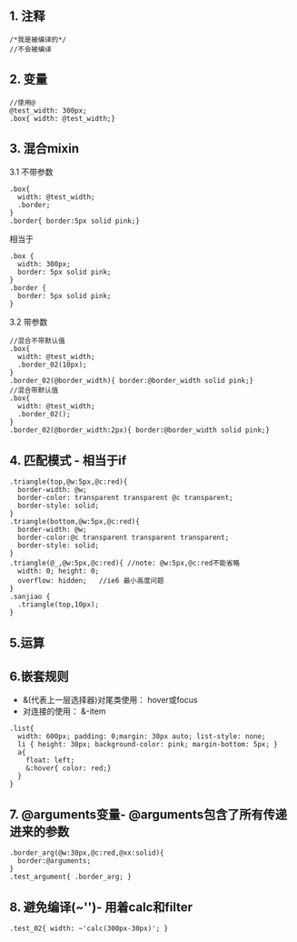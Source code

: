 ## 1. 注释

```less
/*我是被编译的*/
//不会被编译
```

## 2. 变量

```less
//使用@
@test_width: 300px;
.box{ width: @test_width;}
```

## 3. 混合mixin

3.1 不带参数

```less
.box{
  width: @test_width;
  .border; 
}
.border{ border:5px solid pink;}
```

相当于

```less
.box {
  width: 300px;
  border: 5px solid pink;
}
.border {
  border: 5px solid pink;
}
```

3.2 带参数

```less
//混合不带默认值
.box{
  width: @test_width;
  .border_02(10px); 
}
.border_02(@border_width){ border:@border_width solid pink;}
//混合带默认值
.box{
  width: @test_width;
  .border_02(); 
}
.border_02(@border_width:2px){ border:@border_width solid pink;}
```

## 4. 匹配模式 - 相当于if

```less
.triangle(top,@w:5px,@c:red){
  border-width: @w;
  border-color: transparent transparent @c transparent;
  border-style: solid;
}
.triangle(bottom,@w:5px,@c:red){
  border-width: @w;
  border-color:@c transparent transparent transparent;
  border-style: solid;
}
.triangle(@_,@w:5px,@c:red){ //note: @w:5px,@c:red不能省略
  width: 0; height: 0; 
  overflow: hidden;   //ie6 最小高度问题
}
.sanjiao {
  .triangle(top,10px);
}
```

## 5.运算

## 6.嵌套规则

- &(代表上一层选择器)对尾类使用： hover或focus
- 对连接的使用： &-item

```less
.list{
  width: 600px; padding: 0;margin: 30px auto; list-style: none;
  li { height: 30px; background-color: pink; margin-bottom: 5px; }
  a{
    float: left;
    &:hover{ color: red;}
  }
}
```

## 7. @arguments变量- @arguments包含了所有传递进来的参数

```less
.border_arg(@w:30px,@c:red,@xx:solid){
  border:@arguments;
}
.test_argument{ .border_arg; }
```

## 8. 避免编译(~'')- 用着calc和filter

```less
.test_02{ width: ~'calc(300px-30px)'; }
```
